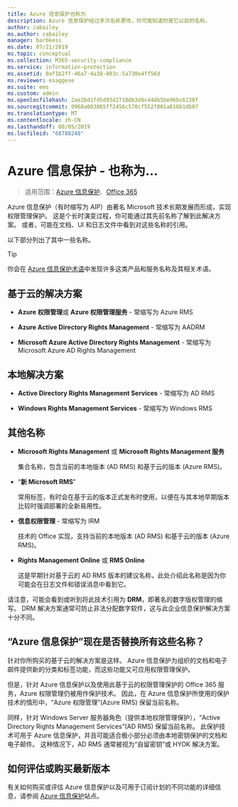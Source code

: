 ```yaml
---
title: Azure 信息保护也称为
description: Azure 信息保护经过多次名称更改，你可能知道的是它以前的名称。
author: cabailey
ms.author: cabailey
manager: barbkess
ms.date: 07/21/2019
ms.topic: conceptual
ms.collection: M365-security-compliance
ms.service: information-protection
ms.assetid: 0af1b2ff-46a7-4a38-803c-5a730e4ff56d
ms.reviewer: esaggese
ms.suite: ems
ms.custom: admin
ms.openlocfilehash: 2ae2bd1fd5d93d2710db3d8c44db5be96bc6138f
ms.sourcegitcommit: 9968a003865ff2456c570cf552f801a816b1db07
ms.translationtype: MT
ms.contentlocale: zh-CN
ms.lasthandoff: 08/05/2019
ms.locfileid: "68788248"
---
```

# <a name="azure-information-protection---also-known-as-"></a>Azure 信息保护 - 也称为...

>适用范围：[Azure 信息保护](https://azure.microsoft.com/pricing/details/information-protection)、[Office 365](https://download.microsoft.com/download/E/C/F/ECF42E71-4EC0-48FF-AA00-577AC14D5B5C/Azure_Information_Protection_licensing_datasheet_EN-US.pdf)

Azure 信息保护（有时缩写为 AIP）由著名 Microsoft 技术长期发展而形成，实现权限管理保护。 这是个长时演变过程，你可能通过其先前名称了解到此解决方案。 或者，可能在文档、UI 和日志文件中看到对这些名称的引用。 

以下部分列出了其中一些名称。

> [!TIP]
> 你会在 [Azure 信息保护术语](./terminology.md)中发现许多这类产品和服务名称及其相关术语。

## <a name="cloud-based-solutions"></a>基于云的解决方案

- **Azure 权限管理**或 **Azure 权限管理服务** - 常缩写为 Azure RMS

- **Azure Active Directory Rights Management** - 常缩写为 AADRM

- **Microsoft Azure Active Directory Rights Management** - 常缩写为 Microsoft Azure AD Rights Management

## <a name="on-premises-solutions"></a>本地解决方案

- **Active Directory Rights Management Services** - 常缩写为 AD RMS

- **Windows Rights Management Services** - 常缩写为 Windows RMS

## <a name="other-names"></a>其他名称

- **Microsoft Rights Management** 或 **Microsoft Rights Management 服务**
    
    集合名称，包含当前的本地版本 (AD RMS) 和基于云的版本 (Azure RMS)。

- “**新 Microsoft RMS**”
    
    常用标签，有时会在基于云的版本正式发布时使用，以便在与其本地早期版本比较时强调部署的全新易用性。

- **信息权限管理** - 常缩写为 IRM
    
    技术的 Office 实现，支持当前的本地版本 (AD RMS) 和基于云的版本 (Azure RMS)。 

- **Rights Management Online** 或 **RMS Online**
    
    这是早期针对基于云的 AD RMS 版本的建议名称，此处介绍此名称是因为你可能会在日志文件和错误消息中看到它。

请注意，可能会看到或听到将此技术引用为 **DRM**，即著名的数字版权管理的缩写。 DRM 解决方案通常可防止非法分配数字软件，这与此企业信息保护解决方案十分不同。 

## <a name="does-azure-information-protection-now-replace-all-these-names"></a>“Azure 信息保护”现在是否替换所有这些名称？

针对你所购买的基于云的解决方案是这样。 Azure 信息保护为组织的文档和电子邮件提供新的分类和标签功能，而这些功能又可应用权限管理保护。 

但是，针对 Azure 信息保护以及使用此基于云的权限管理保护的 Office 365 服务，Azure 权限管理仍被用作保护技术。 因此，在 Azure 信息保护所使用的保护技术的情形中，“Azure 权限管理”(Azure RMS) 保留当前名称。

同样，针对 Windows Server 服务器角色（提供本地权限管理保护），“Active Directory Rights Management Services”(AD RMS) 保留当前名称。 此保护技术可用于 Azure 信息保护，并且可能适合极小部分必须由本地密钥保护的文档和电子邮件。 这种情况下，AD RMS 通常被视为“自留密钥”或 HYOK 解决方案。

## <a name="how-to-evaluate-or-purchase-the-latest-version"></a>如何评估或购买最新版本

有关如何购买或评估 Azure 信息保护以及可用于订阅计划的不同功能的详细信息，请参阅 [Azure 信息保护](https://www.microsoft.com/cloud-platform/azure-information-protection)站点。
